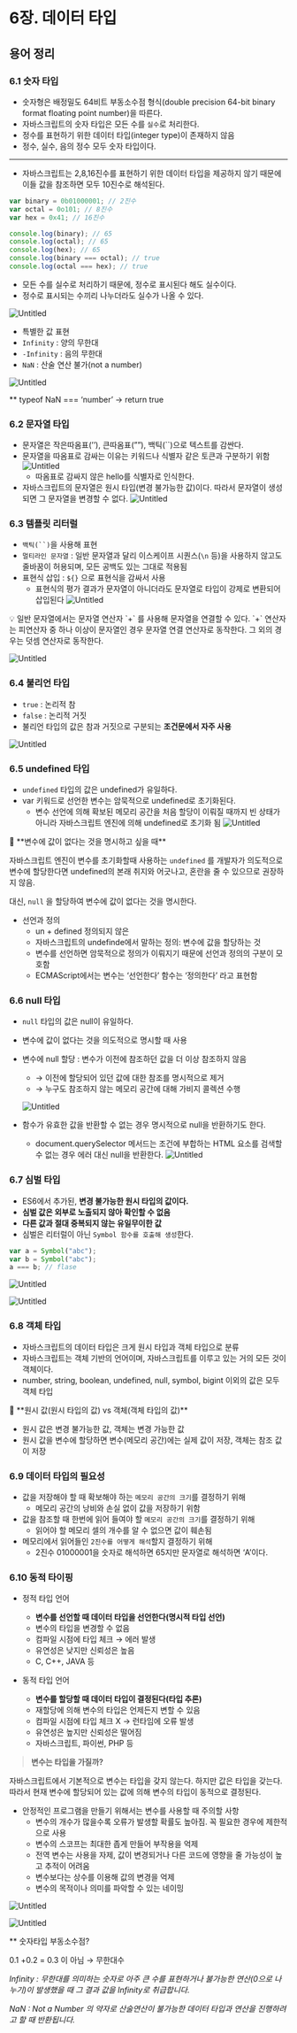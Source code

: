 # 6장. 데이터 타입

## 용어 정리

### 6.1 숫자 타입

- 숫자형은 배정밀도 64비트 부동소수점 형식(double precision 64-bit binary format floating point number)을 따른다.
- 자바스크립트의 숫자 타입은 모든 수를 `실수`로 처리한다.
- 정수를 표현하기 위한 데이터 타입(integer type)이 존재하지 않음
- 정수, 실수, 음의 정수 모두 숫자 타입이다.

---

- 자바스크립트는 2,8,16진수를 표현하기 위한 데이터 타입을 제공하지 않기 때문에 이들 값을 참조하면 모두 10진수로 해석된다.

```jsx
var binary = 0b01000001; // 2진수
var octal = 0o101; // 8진수
var hex = 0x41; // 16진수

console.log(binary); // 65
console.log(octal); // 65
console.log(hex); // 65
console.log(binary === octal); // true
console.log(octal === hex); // true
```

- 모든 수를 실수로 처리하기 때문에, 정수로 표시된다 해도 실수이다.
- 정수로 표시되는 수끼리 나누더라도 실수가 나올 수 있다.

![Untitled](https://github.com/gyulls2/Js-deep-dive/blob/main/06.%EB%8D%B0%EC%9D%B4%ED%84%B0%ED%83%80%EC%9E%85/images/Untitled.png?raw=true)

- 특별한 값 표현
- `Infinity` : 양의 무한대
- `-Infinity` : 음의 무한대
- `NaN` : 산술 연산 불가(not a number)

![Untitled](https://github.com/gyulls2/Js-deep-dive/blob/main/06.%EB%8D%B0%EC%9D%B4%ED%84%B0%ED%83%80%EC%9E%85/images/Untitled%201.png?raw=true)

\*\* typeof NaN === ‘number’ → return true

### 6.2 문자열 타입

- 문자열은 작은따옴표(’’), 큰따옴표(””), 백틱(``)으로 텍스트를 감싼다.
- 문자열을 따옴표로 감싸는 이유는 키워드나 식별자 같은 토큰과 구분하기 위함
  ![Untitled](https://github.com/gyulls2/Js-deep-dive/blob/main/06.%EB%8D%B0%EC%9D%B4%ED%84%B0%ED%83%80%EC%9E%85/images/Untitled%202.png?raw=true)
  - 따옴표로 감싸지 않은 hello를 식별자로 인식한다.
- 자바스크립트의 문자열은 원시 타입(변경 불가능한 값)이다. 따라서 문자열이 생성되면 그 문자열을 변경할 수 없다.
  ![Untitled](https://github.com/gyulls2/Js-deep-dive/blob/main/06.%EB%8D%B0%EC%9D%B4%ED%84%B0%ED%83%80%EC%9E%85/images/Untitled%203.png?raw=true)

### 6.3 템플릿 리터럴

- ` 백틱(``) `을 사용해 표현
- `멀티라인 문자열` : 일반 문자열과 달리 이스케이프 시퀀스(`\n` 등)을 사용하지 않고도 줄바꿈이 허용되며, 모든 공백도 있는 그대로 적용됨
- 표현식 삽입 : `${}` 으로 표현식을 감싸서 사용
  - 표현식의 평가 결과가 문자열이 아니더라도 문자열로 타입이 강제로 변환되어 삽입된다
  ![Untitled](https://github.com/gyulls2/Js-deep-dive/blob/main/06.%EB%8D%B0%EC%9D%B4%ED%84%B0%ED%83%80%EC%9E%85/images/Untitled%204.png?raw=true)

<aside>
💡 일반 문자열에서는 문자열 연산자 `+` 를 사용해 문자열을 연결할 수 있다.
`+` 연산자는 피연산자 중 하나 이상이 문자열인 경우 문자열 연결 연산자로 동작한다. 그 외의 경우는 덧셈 연산자로 동작한다.

![Untitled](https://github.com/gyulls2/Js-deep-dive/blob/main/06.%EB%8D%B0%EC%9D%B4%ED%84%B0%ED%83%80%EC%9E%85/images/Untitled%205.png?raw=true)

</aside>

### 6.4 불리언 타입

- `true` : 논리적 참
- `false` : 논리적 거짓
- 불리언 타입의 값은 참과 거짓으로 구분되는 **조건문에서 자주 사용**

![Untitled](https://github.com/gyulls2/Js-deep-dive/blob/main/06.%EB%8D%B0%EC%9D%B4%ED%84%B0%ED%83%80%EC%9E%85/images/Untitled%206.png?raw=true)

### 6.5 undefined 타입

- `undefined` 타입의 값은 undefined가 유일하다.
- var 키워드로 선언한 변수는 암묵적으로 undefined로 초기화된다.
  - 변수 선언에 의해 확보된 메모리 공간을 처음 할당이 이뤄질 때까지 빈 상태가 아니라 자바스크립트 엔진에 의해 undefined로 초기화 됨
  ![Untitled](https://github.com/gyulls2/Js-deep-dive/blob/main/06.%EB%8D%B0%EC%9D%B4%ED%84%B0%ED%83%80%EC%9E%85/images/Untitled%207.png?raw=true)

<aside>
🧐 **변수에 값이 없다는 것을 명시하고 싶을 때**

자바스크립트 엔진이 변수를 초기화할때 사용하는 `undefined` 를 개발자가 의도적으로 변수에 할당한다면 undefined의 본래 취지와 어긋나고, 혼란을 줄 수 있으므로 권장하지 않음.

대신, `null` 을 할당하여 변수에 값이 없다는 것을 명시한다.

</aside>

- 선언과 정의
  - un + defined 정의되지 않은
  - 자바스크립트의 undefinde에서 말하는 정의: 변수에 값을 할당하는 것
  - 변수를 선언하면 암묵적으로 정의가 이뤄지기 때문에 선언과 정의의 구분이 모호함
  - ECMAScript에서는 변수는 ‘선언한다’ 함수는 ‘정의한다’ 라고 표현함

### 6.6 null 타입

- `null` 타입의 값은 null이 유일하다.
- 변수에 값이 없다는 것을 의도적으로 명시할 때 사용
- 변수에 null 할당 : 변수가 이전에 참조하던 값을 더 이상 참조하지 않음

  - → 이전에 할당되어 있던 값에 대한 참조를 명시적으로 제거
  - → 누구도 참조하지 않는 메모리 공간에 대해 가비지 콜렉션 수행

  ![Untitled](https://github.com/gyulls2/Js-deep-dive/blob/main/06.%EB%8D%B0%EC%9D%B4%ED%84%B0%ED%83%80%EC%9E%85/images/Untitled%208.png?raw=true)

- 함수가 유효한 값을 반환할 수 없는 경우 명시적으로 null을 반환하기도 한다.
  - document.querySelector 메서드는 조건에 부합하는 HTML 요소를 검색할 수 없는 경우 에러 대신 null을 반환한다.
  ![Untitled](https://github.com/gyulls2/Js-deep-dive/blob/main/06.%EB%8D%B0%EC%9D%B4%ED%84%B0%ED%83%80%EC%9E%85/images/Untitled%209.png?raw=true)

### 6.7 심벌 타입

- ES6에서 추가된, **변경 불가능한 원시 타입의 값이다.**
- **심벌 값은 외부로 노출되지 않아 확인할 수 없음**
- **다른 값과 절대 중복되지 않는 유일무이한 값**
- 심벌은 리터럴이 아닌 `Symbol 함수를 호출해 생성`한다.

```jsx
var a = Symbol("abc");
var b = Symbol("abc");
a === b; // flase
```

![Untitled](https://github.com/gyulls2/Js-deep-dive/blob/main/06.%EB%8D%B0%EC%9D%B4%ED%84%B0%ED%83%80%EC%9E%85/images/Untitled%2010.png?raw=true)

![Untitled](https://github.com/gyulls2/Js-deep-dive/blob/main/06.%EB%8D%B0%EC%9D%B4%ED%84%B0%ED%83%80%EC%9E%85/images/Untitled%2011.png?raw=true)

### 6.8 객체 타입

- 자바스크립트의 데이터 타입은 크게 원시 타입과 객체 타입으로 분류
- 자바스크립트는 객체 기반의 언어이며, 자바스크립트를 이루고 있는 거의 모든 것이 객체이다.
- number, string, boolean, undefined, null, symbol, bigint 이외의 값은 모두 객체 타입

<aside>
🧐 **원시 값(원시 타입의 값) vs 객체(객체 타입의 값)**

- 원시 값은 변경 불가능한 값, 객체는 변경 가능한 값
- 원시 값을 변수에 할당하면 변수(메모리 공간)에는 실제 값이 저장, 객체는 참조 값이 저장

</aside>

### 6.9 데이터 타입의 필요성

- 값을 저장해야 할 때 확보해야 하는 `메모리 공간의 크기`를 결정하기 위해
  - 메모리 공간의 낭비와 손실 없이 값을 저장하기 위함
- 값을 참조할 때 한번에 읽어 들여야 할 `메모리 공간의 크기`를 결정하기 위해
  - 읽어야 할 메모리 셀의 개수를 알 수 없으면 값이 훼손됨
- 메모리에서 읽어들인 `2진수를 어떻게 해석`할지 결정하기 위해
  - 2진수 01000001을 숫자로 해석하면 65지만 문자열로 해석하면 ‘A’이다.

### 6.10 동적 타이핑

- 정적 타입 언어

  - **변수를 선언할 때 데이터 타입을 선언한다(명시적 타입 선언)**
  - 변수의 타입을 변경할 수 없음
  - 컴파일 시점에 타입 체크 → 에러 발생
  - 유연성은 낮지만 신뢰성은 높음
  - C, C++, JAVA 등

- 동적 타입 언어
  - **변수를 할당할 때 데이터 타입이 결정된다(타입 추론)**
  - 재할당에 의해 변수의 타입은 언제든지 변할 수 있음
  - 컴파일 시점에 타입 체크 X → 런타임에 오류 발생
  - 유연성은 높지만 신뢰성은 떨어짐
  - 자바스크립트, 파이썬, PHP 등

> **변수는 타입을 가질까?**

자바스크립트에서 기본적으로 변수는 타입을 갖지 않는다.
하지만 값은 타입을 갖는다.
따라서 현재 변수에 할당되어 있는 값에 의해 변수의 타입이 동적으로 결정된다.

>

- 안정적인 프로그램을 만들기 위해서는 변수를 사용할 때 주의할 사항
  - 변수의 개수가 많을수록 오류가 발생할 확률도 높아짐. 꼭 필요한 경우에 제한적으로 사용
  - 변수의 스코프는 최대한 좁게 만들어 부작용을 억제
  - 전역 변수는 사용을 자제, 값이 변경되거나 다른 코드에 영향을 줄 가능성이 높고 추적이 어려움
  - 변수보다는 상수를 이용해 값의 변경을 억제
  - 변수의 목적이나 의미를 파악할 수 있는 네이밍

![Untitled](https://github.com/gyulls2/Js-deep-dive/blob/main/06.%EB%8D%B0%EC%9D%B4%ED%84%B0%ED%83%80%EC%9E%85/images/Untitled%2012.png?raw=true)

![Untitled](https://github.com/gyulls2/Js-deep-dive/blob/main/06.%EB%8D%B0%EC%9D%B4%ED%84%B0%ED%83%80%EC%9E%85/images/Untitled%2013.png?raw=true)

\*\* 숫자타입 부동소수점?

0.1 +0.2 = 0.3 이 아님 → 무한대수

_Infinity : 무한대를 의미하는 숫자로 아주 큰 수를 표현하거나 불가능한 연산(0으로 나누기)이 발생했을 때 그 결과 값을 Infinity로 취급합니다._

_NaN : Not a Number 의 약자로 산술연산이 불가능한 데이터 타입과 연산을 진행하려고 할 때 반환됩니다._
